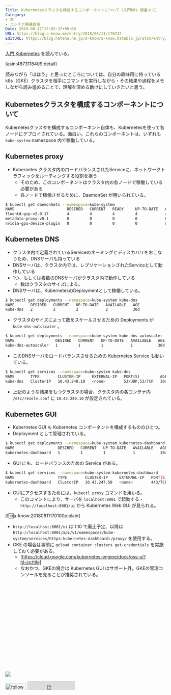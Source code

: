 ```yaml
---
Title: Kubernetesクラスタを構成するコンポーネントについて（入門k8s 読書メモ）
Category:
- 本
- コンテナ関連技術
Date: 2018-08-11T17:02:37+09:00
URL: https://blog.a-know.me/entry/2018/08/11/170237
EditURL: https://blog.hatena.ne.jp/a-know/a-know.hateblo.jp/atom/entry/10257846132609697963
---
```


[入門 Kubernetes](http://www.amazon.co.jp/exec/obidos/ASIN/4873118409/aknow-22/) を読んでいる。



[asin:4873118409:detail]


読みながら「ほほう」と思ったところについては、自分の趣味用に持っているk8s（GKE）クラスタを相手にコマンドを実行しながら・その結果や過程をメモしながら読み進めることで、理解を深める助けにしていきたいと思う。




<!-- more -->




## Kubernetesクラスタを構成するコンポーネントについて


Kubernetesクラスタを構成するコンポーネント自体も、Kubernetesを使って各ノードにデプロイされている。面白い。これらのコンポーネントは、いずれも `kube-system` namespace 内で稼働している。

## Kubernetes proxy
- Kubernetes クラスタ内のロードバランスされたServiceに、ネットワークトラフィックをルーティングする役割を担う
    - そのため、このコンポーネントはクラスタ内の各ノードで稼働している必要がある
    - 各ノードで稼働させるために、DaemonSet が用いられている。

```sh
$ kubectl get daemonSets --namespace=kube-system
NAME                       DESIRED   CURRENT   READY     UP-TO-DATE   AVAILABLE   NODE SELECTOR                                  AGE
fluentd-gcp-v2.0.17        4         4         4         4            4           beta.kubernetes.io/fluentd-ds-ready=true       30d
metadata-proxy-v0.1        0         0         0         0            0           beta.kubernetes.io/metadata-proxy-ready=true   30d
nvidia-gpu-device-plugin   0         0         0         0            0           <none>                                         30d
```

## Kubernetes DNS
- クラスタ内で定義されているServiceのネーミングとディスカバリをおこなうため、DNSサーバも持っている
- DNSサーバは、クラスタ内では、レプリケーションされたServiceとして動作している
- 1つ、もしくは複数のDNSサーバがクラスタ内で動作している
    - 数はクラスタのサイズによる。
- DNSサーバは、KubernetesのDeploymentとして稼働している。

```sh
$ kubectl get deployments --namespace=kube-system kube-dns
NAME       DESIRED   CURRENT   UP-TO-DATE   AVAILABLE   AGE
kube-dns   2         2         2            2           30d
```

- クラスタのサイズによって数をスケールさせるための Deployments が `kube-dns-autoscaler` 。

```sh
$ kubectl get deployments --namespace=kube-system kube-dns-autoscaler
NAME                  DESIRED   CURRENT   UP-TO-DATE   AVAILABLE   AGE
kube-dns-autoscaler   1         1         1            1           30d
```

- このDNSサーバをロードバランスさせるための Kubernetes Service も動いている。

```sh
$ kubectl get services --namespace=kube-system kube-dns   
NAME       TYPE        CLUSTER-IP     EXTERNAL-IP   PORT(S)         AGE
kube-dns   ClusterIP   10.43.240.10   <none>        53/UDP,53/TCP   30d
```

- 上記のような結果をもつクラスタの場合、クラスタ内の各コンテナ内 `/etc/resolv.conf` に `10.43.240.10` が設定されている。

## Kubernetes GUI
- Kubernetes GUI も Kubernetes コンポーネントを構成するもののひとつ。
- Deployment として管理されている。

```sh
$ kubectl get deployments --namespace=kube-system kubernetes-dashboard
NAME                   DESIRED   CURRENT   UP-TO-DATE   AVAILABLE   AGE
kubernetes-dashboard   1         1         1            1           30d
```

- GUI にも、ロードバランスのための Service がある。

```sh
$ kubectl get services --namespace=kube-system kubernetes-dashboard   
NAME                   TYPE        CLUSTER-IP     EXTERNAL-IP   PORT(S)   AGE
kubernetes-dashboard   ClusterIP   10.43.247.50   <none>        443/TCP   30d
```

- GUIにアクセスするためには、`kubectl proxy` コマンドを用いる。
    - このコマンドにより、サーバを `localhost:8001` で起動する・ `http://localhost:8001/ui` から Kubernetes Web GUI が見られる。

[f:id:a-know:20180811170100p:plain]

- `http://localhost:8001/ui` は 1.10 で廃止予定、以降は `http://localhost:8001/api/v1/namespaces/kube-system/services/https:kubernetes-dashboard:/proxy/` を使用する。
- GKE の場合は事前に `gcloud container clusters get-credentials` を実施しておく必要がある。
    - [https://cloud.google.com/kubernetes-engine/docs/oss-ui?hl=ja:title]
    - なおかつ、GKEの場合は Kubernetes GUI はサポート外。GKEの管理コンソールを見ることが推奨されている。



<div>
<br>
<script async src="//pagead2.googlesyndication.com/pagead/js/adsbygoogle.js"></script>
<!-- article-bottom2 -->
<ins class="adsbygoogle"
     style="display:inline-block;width:300px;height:250px"
     data-ad-client="ca-pub-3463034538369189"
     data-ad-slot="5274552934"></ins>
<script>
(adsbygoogle = window.adsbygoogle || []).push({});
</script>

<a href="https://bit.ly/pixe-la" target='blank' rel="nofollow"><img src="https://cdn-ak.f.st-hatena.com/images/fotolife/a/a-know/20170405/20170405220342.png"></a>
<br>
</div>

<div>
<a href='https://cloud.feedly.com/#subscription%2Ffeed%2Fhttp%3A%2F%2Fblog.a-know.me%2Ffeed'  target='blank'><img id='feedlyFollow' src='https://s3.feedly.com/img/follows/feedly-follow-rectangle-volume-small_2x.png' alt='follow us in feedly' width='65' height='20'></a>



<iframe src="https://blog.hatena.ne.jp/a-know/a-know.hateblo.jp/subscribe/iframe" allowtransparency="true" frameborder="0" scrolling="no" width="150" height="28"></iframe>
</div>


<script src="https://moshi-moshi.moshimo.works/moshimoshi/a_know_blog/2018-08-11-170237?title=Kubernetes%e3%82%af%e3%83%a9%e3%82%b9%e3%82%bf%e3%82%92%e6%a7%8b%e6%88%90%e3%81%99%e3%82%8b%e3%82%b3%e3%83%b3%e3%83%9d%e3%83%bc%e3%83%8d%e3%83%b3%e3%83%88%e3%81%ab%e3%81%a4%e3%81%84%e3%81%a6%ef%bc%88%e5%85%a5%e9%96%80k8s%20%e8%aa%ad%e6%9b%b8%e3%83%a1%e3%83%a2%ef%bc%89"></script>
